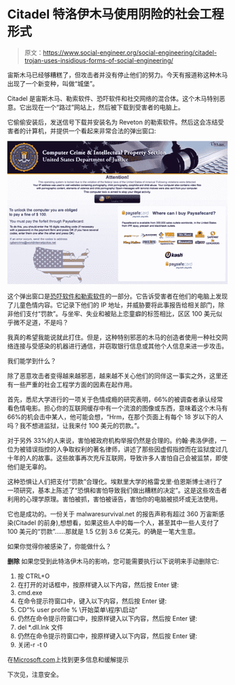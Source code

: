 # Citadel 特洛伊木马使用阴险的社会工程形式

> 原文：<https://www.social-engineer.org/social-engineering/citadel-trojan-uses-insidious-forms-of-social-engineering/>

宙斯木马已经够糟糕了，但攻击者并没有停止他们的努力。今天有报道称这种木马出现了一个新变种，叫做“城堡”。

Citadel 是宙斯木马、勒索软件、恐吓软件和社交网络的混合体。这个木马特别恶意。它出现在一个“路过”网站上，然后被下载到受害者的电脑上。

它偷偷安装后，发送信号下载并安装名为 Reveton 的勒索软件。然后这会冻结受害者的计算机，并提供一个看起来非常合法的弹出窗口:

[![](img/4ddc0f4c34d27f159c842125e99d4b24.png "police_trojan_screenshot")](https://www.social-engineer.org/interesting-se-articles/citadel-trojan-uses-insidious-forms-of-social-engineering/attachment/police_trojan_screenshot/)

这个弹出窗口是[恐吓软件和勒索软件](https://www.social-engineer.org/framework/general-discussion/categories-social-engineers/hackers/ "Social Engineer Hackers")的一部分。它告诉受害者在他们的电脑上发现了儿童色情内容。它记录下他们的 IP 地址，并威胁要将此事报告给相关部门，除非他们支付“罚款”。与坐牢、失业和被贴上恋童癖的标签相比，区区 100 美元似乎微不足道，不是吗？

我真的希望我能说就此打住。但是，这种特别邪恶的木马的创造者使用一种社交网络连接与受感染的机器进行通信，并窃取银行信息或其他个人信息来进一步攻击。

我们能学到什么？

除了恶意攻击者变得越来越邪恶，越来越不关心他们的同伴这一事实之外，这里还有一些严重的社会工程学方面的因素在起作用。

首先，悉尼大学进行的一项关于色情成瘾的研究表明，66%的被调查者承认经常看色情电影。担心你的互联网缓存中有一个流浪的图像或东西，意味着这个木马有 66%的机会击中某人，他可能会想，“Hrm，在那个页面上有每个 18 岁以下的人吗？我不想进监狱，让我来付 100 美元的罚款。”。

对于另外 33%的人来说，害怕被政府机构举报仍然是合理的。约翰·弗洛伊德，一位为被错误指控的人争取权利的著名律师，讲述了那些因虚假指控而在监狱度过几十年的人的故事。这些故事再次充斥互联网，导致许多人害怕自己会被监禁，即使他们是无辜的。

这种恐惧让人们把支付“罚款”合理化。埃默里大学的格雷戈里·伯恩斯博士进行了一项研究，基本上陈述了“恐惧和害怕导致我们做出糟糕的决定”。这是这些攻击者利用的心理学原理。害怕被抓，害怕被诬告，害怕你的电脑被损坏或无法使用。

它也是成功的。一份关于 malwaresurvival.net 的报告声称有超过 360 万宙斯感染(Citadel 的前身),想想看，如果这些人中的每一个人，甚至其中一些人支付了 100 美元的“罚款”……那就是 1.5 亿到 3.6 亿美元。的确是一笔大生意。

如果你觉得你被感染了，你能做什么？

**删除**
如果您受到此特洛伊木马的影响，您可能需要执行以下说明来手动删除它:

1.  按 CTRL+O
2.  在打开的对话框中，按原样键入以下内容，然后按 Enter 键:
3.  cmd.exe
4.  在命令提示符窗口中，键入以下内容，然后按 Enter 键:
5.  CD“% user profile % \开始菜单\程序\启动”
6.  仍然在命令提示符窗口中，按原样键入以下内容，然后按 Enter 键:
7.  del *.dll.lnk 文件
8.  仍然在命令提示符窗口中，按原样键入以下内容，然后按 Enter 键:
9.  关闭-r -t 0

在[Microsoft.com](https://www.microsoft.com/security/portal/Threat/Encyclopedia/Entry.aspx?Name=Trojan%3aWin32%2fReveton.A "Citadel Mitigation")上找到更多信息和缓解提示

下次见，注意安全。